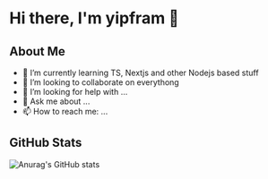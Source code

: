 # Hi there, I'm yipfram 👋

## About Me

- 🌱 I’m currently learning TS, Nextjs and other Nodejs based stuff
- 👯 I’m looking to collaborate on everythong
- 🤔 I’m looking for help with ...
- 💬 Ask me about ...
- 📫 How to reach me: ...

## GitHub Stats

![Anurag's GitHub stats](https://github-readme-stats.vercel.app/api?username=yipfram&show_icons=true&theme=radical)